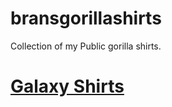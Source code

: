 # bransgorillashirts
Collection of my Public gorilla shirts.

# [Galaxy Shirts](https://github.com/wspbran/bransgorillashirts/blob/main/galaxy.md)
